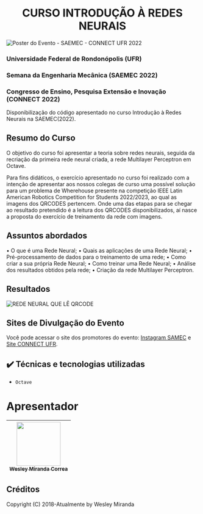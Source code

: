 <h1 align="center"> CURSO INTRODUÇÃO À REDES NEURAIS </h1>

![Poster do Evento  - SAEMEC - CONNECT UFR 2022](https://github.com/wesleymiranda/SAEMEC-Mini-Curso-Introducao-a-Redes-Neurais/blob/main/img/Poster.jpeg)  

### Universidade Federal de Rondonópolis (UFR)
### Semana da Engenharia Mecânica (SAEMEC 2022)
### Congresso de Ensino, Pesquisa Extensão e Inovação (CONNECT  2022)
  
Disponibilização do código apresentado no curso Introdução à Redes Neurais na SAEMEC(2022). 

## Resumo do Curso

O objetivo do curso foi apresentar a teoria sobre redes neurais,  seguida da recriação da primeira rede neural criada, a rede Multilayer Perceptron em Octave.

Para fins didáticos, o exercício apresentado no curso foi realizado com a intenção de apresentar aos nossos colegas de curso uma possível solução para um problema de Wherehouse presente na competição IEEE Latin American Robotics Competition for Students 2022/2023, ao qual as imagens dos QRCODES pertencem. Onde uma das etapas para se chegar ao resultado pretendido é a leitura dos QRCODES disponibilizados, aí nasce a proposta do exercício de treinamento da rede com imagens.

## Assuntos abordados

• O que é uma Rede Neural;
• Quais as aplicações de uma Rede Neural;
• Pré-processamento de dados para o treinamento de uma rede;
• Como criar a sua própria Rede Neural;
• Como treinar uma Rede Neural;
• Análise dos resultados obtidos pela rede;
• Criação da rede Multilayer Perceptron.

## Resultados

![REDE NEURAL QUE LÊ QRCODE](https://github.com/wesleymiranda/SAEMEC-Mini-Curso-Introducao-a-Redes-Neurais/blob/main/img/Resultado.png)  

## Sites de Divulgação do Evento

Você pode acessar o site dos promotores do evento: [Instagram SAMEC](https://www.instagram.com/saemec_ufr/) e [Site CONNECT UFR](https://indico.ufr.edu.br/event/7/timetable/).

## ✔️ Técnicas e tecnologias utilizadas

- ``Octave``

# Apresentador

| [<img src="https://avatars.githubusercontent.com/wesleymiranda" width=115><br><sub>Wesley Miranda Correa</sub>](https://github.com/wesleymiranda) |  
| :---: |


## Créditos  
Copyright (C) 2018-Atualmente by Wesley Miranda